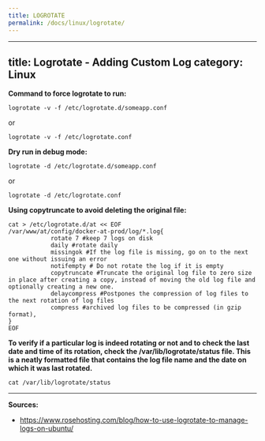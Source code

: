 ```yaml
---
title: LOGROTATE
permalink: /docs/linux/logrotate/
---
```

---
title: Logrotate - Adding Custom Log
category: Linux
---

**Command to force logrotate to run:**
```
logrotate -v -f /etc/logrotate.d/someapp.conf
```

or

```
logrotate -v -f /etc/logrotate.conf
```


**Dry run in debug mode:**
```
logrotate -d /etc/logrotate.d/someapp.conf
```

or

```
logrotate -d /etc/logrotate.conf
```

**Using copytruncate to avoid deleting the original file:**
```
cat > /etc/logrotate.d/at << EOF
/var/www/at/config/docker-at-prod/log/*.log{
            rotate 7 #keep 7 logs on disk        
            daily #rotate daily        
            missingok #If the log file is missing, go on to the next one without issuing an error        
            notifempty # Do not rotate the log if it is empty        
            copytruncate #Truncate the original log file to zero size in place after creating a copy, instead of moving the old log file and optionally creating a new one.        
            delaycompress #Postpones the compression of log files to the next rotation of log files        
            compress #archived log files to be compressed (in gzip format),
}
EOF
```

**To verify if a particular log is indeed rotating or not and to check the last date and time of its rotation, check the /var/lib/logrotate/status file. This is a neatly formatted file that contains the log file name and the date on which it was last rotated.**
```
cat /var/lib/logrotate/status
```

***
**Sources:**
* https://www.rosehosting.com/blog/how-to-use-logrotate-to-manage-logs-on-ubuntu/
